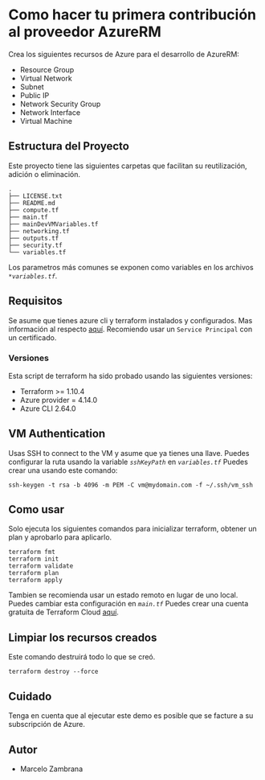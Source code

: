 # Como hacer tu primera contribución al proveedor AzureRM

Crea los siguientes recursos de Azure para el desarrollo de AzureRM:
* Resource Group
* Virtual Network
* Subnet
* Public IP
* Network Security Group
* Network Interface
* Virtual Machine

## Estructura del Proyecto

Este proyecto tiene las siguientes carpetas que facilitan su reutilización, adición o eliminación.

```ssh
.
├── LICENSE.txt
├── README.md
├── compute.tf
├── main.tf
├── mainDevVMVariables.tf
├── networking.tf
├── outputs.tf
├── security.tf
└── variables.tf
```
Los parametros más comunes se exponen como variables en los archivos _`*variables.tf`_.

## Requisitos

Se asume que tienes azure cli y terraform instalados y configurados.
Mas información al respecto [aquí](https://docs.microsoft.com/en-us/azure/virtual-machines/linux/terraform-install-configure). Recomiendo usar un `Service Principal` con un certificado.

### Versiones

Esta script de terraform ha sido probado usando las siguientes versiones:

* Terraform >= 1.10.4
* Azure provider = 4.14.0
* Azure CLI 2.64.0

## VM Authentication

Usas SSH to connect to the VM y asume que ya tienes una llave. Puedes configurar la ruta usando la variable _`sshKeyPath`_ en _`variables.tf`_ Puedes crear una usando este comando:

```ssh
ssh-keygen -t rsa -b 4096 -m PEM -C vm@mydomain.com -f ~/.ssh/vm_ssh
```

## Como usar

Solo ejecuta los siguientes comandos para inicializar terraform, obtener un plan y aprobarlo para aplicarlo.

```ssh
terraform fmt
terraform init
terraform validate
terraform plan
terraform apply
```
Tambien se recomienda usar un estado remoto en lugar de uno local. Puedes cambiar esta configuración en _`main.tf`_
Puedes crear una cuenta gratuita de Terraform Cloud [aquí](https://app.terraform.io).

## Limpiar los recursos creados

Este comando destruirá todo lo que se creó.

```ssh
terraform destroy --force
```

## Cuidado

Tenga en cuenta que al ejecutar este demo es posible que se facture a su subscripción de Azure.

## Autor

* Marcelo Zambrana
